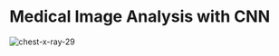 # Medical Image Analysis with CNN

![chest-x-ray-29](https://github.com/khadidja2023M/chestxray/assets/123754339/1318ce98-4598-461e-ac48-53f5c26f3451)
